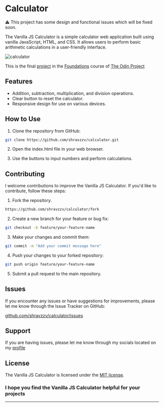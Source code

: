 # Calculator

⚠️ This project has some design and functional issues which will be fixed soon.

The Vanilla JS Calculator is a simple calculator web application built using vanilla JavaScript, HTML, and CSS. It allows users to perform basic arithmetic calculations in a user-friendly interface.

![calculator](https://cdn.jim-nielsen.com/ios/512/calculator-2017-10-10.png)

This is the final [project](https://www.theodinproject.com/lessons/foundations-calculator) in the [Foundations](https://www.theodinproject.com/paths/foundations/courses/foundations) course of [The Odin Project](https://www.theodinproject.com)

## Features

- Addition, subtraction, multiplication, and division operations.
- Clear button to reset the calculator.
- Responsive design for use on various devices.

## How to Use

1. Clone the repository from GitHub:

```bash
git clone https://github.com/shravzzv/calculator.git
```

2. Open the index.html file in your web browser.

3. Use the buttons to input numbers and perform calculations.

## Contributing

I welcome contributions to improve the Vanilla JS Calculator. If you'd like to contribute, follow these steps:

1. Fork the repository.

```bash
https://github.com/shravzzv/calculator/fork
```

2. Create a new branch for your feature or bug fix:

```bash
git checkout -b feature/your-feature-name
```

3. Make your changes and commit them:

```bash
git commit -m "Add your commit message here"
```

4. Push your changes to your forked repository:

```bash
git push origin feature/your-feature-name
```

5. Submit a pull request to the main repository.

## Issues

If you encounter any issues or have suggestions for improvements, please let me know through the Issue Tracker on GitHub:

[github.com/shravzzv/calculator/issues](https://github.com/shravzzv/calculator/issues)

## Support

If you are having issues, please let me know through my socials located on my [profile](https://github.com/shravzzv)

## License

The Vanilla JS Calculator is licensed under the [MIT license](https://github.com/shravzzv/calculator/blob/main/LICENSE).

### I hope you find the Vanilla JS Calculator helpful for your projects

---
